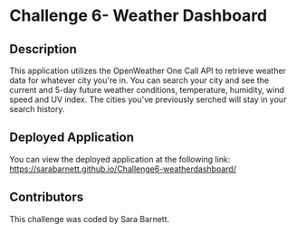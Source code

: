 # Challenge 6- Weather Dashboard

## Description
This application utilizes the OpenWeather One Call API to retrieve weather data for whatever city you're in. You can search your city and see the current and 5-day future weather conditions, temperature, humidity, wind speed and UV index.  The cities you've previously serched will stay in your search history.

## Deployed Application
You can view the deployed application at the following link:
https://sarabarnett.github.io/Challenge6-weatherdashboard/

## Contributors
This challenge was coded by Sara Barnett.
